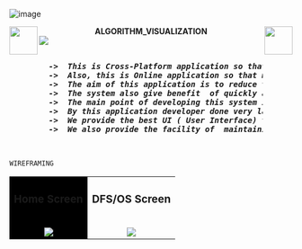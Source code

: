 ![image](https://github.com/godkingjay/godkingjay/blob/master/assets/borderseparator.gif)
<div align="center">
  <img src="https://github.com/godkingjay/godkingjay/blob/master/assets/animated-flame-01.gif" height="50px" align="left"/>
  <strong>ALGORITHM_VISUALIZATION</strong>
  <img src="https://github.com/godkingjay/godkingjay/blob/master/assets/animated-flame-01.gif" height="50px" align="right"/>
</div>
<img src="https://github.com/godkingjay/godkingjay/blob/master/assets/borderseparator.gif"/>
<pre><i><strong>
  ->  This is Cross-Platform application so that user can use this app by different devices which available .
  ->  Also, this is Online application so that multiple users can access this app at a time from different location... 
  ->  The aim of this application is to reduce the manual effort of developer and Programming student .
  ->  The system also give benefit  of quickly and easily understands the logic behind the problem-solving approach  (algorithms). 
  ->  The main point of developing this system is to help developer/user to developing and writing coding with effective manner. 
  ->  By this application developer done very large or tedious task very easily.
  ->  We provide the best UI ( User Interface) to attract user to use this app. 
  ->  We also provide the facility of  maintaining user activity like Recent viewed, Liked , Most Viewed etc.……
</strong>
</i>
</pre>

    WIREFRAMING
<table>
  <tr>
      <td align="center" bgcolor="black">
        <h3>Home Screen</h3>
        <br/>
        <img src="https://user-images.githubusercontent.com/126388812/222180570-aa1ee2f9-e4ac-49c1-84c4-136a4c42e079.png"/>
    </td>
    <td align="center">
      <h3>DFS/OS Screen</h3><br/>
      <img src="https://user-images.githubusercontent.com/126388812/222180676-e919d745-2b8c-4b50-b3ca-fb11757fe827.png"/>
    </td>
  </tr>
</table>
